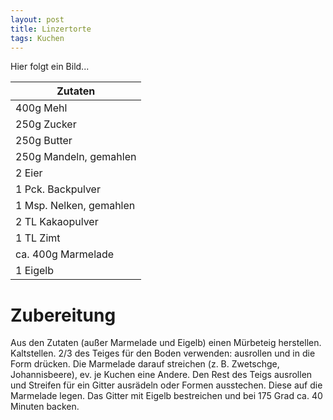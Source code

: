 ```yaml
---
layout: post
title: Linzertorte
tags: Kuchen
---
```



Hier folgt ein Bild...

<head>
  <link rel="stylesheet" href="{{ '/assets/lib/style.css' | relative_url }}">
</head>



<div class="sticky-container">
  <table>
    <thead>
      <tr>
        <th>Zutaten</th>
      </tr>
    </thead>
    <tbody>
      <tr>
        <td>400g Mehl</td>
      </tr>
      <tr>
        <td>250g Zucker</td>
      </tr>
      <tr>
        <td>250g Butter</td>
      </tr>
      <tr>
        <td>250g Mandeln, gemahlen</td>
      </tr>
      <tr>
        <td>2 Eier</td>
      </tr>
      <tr>
        <td>1 Pck. Backpulver</td>
      </tr>
      <tr>
        <td>1 Msp. Nelken, gemahlen</td>
      </tr>
      <tr>
        <td>2 TL Kakaopulver</td>
      </tr>
      <tr>
        <td>1 TL Zimt</td>
      </tr>
      <tr>
        <td>ca. 400g Marmelade</td>
      </tr>
      <tr>
        <td>1 Eigelb</td>
      </tr>
    </tbody>
  </table>
</div>



# Zubereitung
Aus den Zutaten (außer Marmelade und Eigelb) einen Mürbeteig herstellen. Kaltstellen. 
2/3 des Teiges für den Boden verwenden: ausrollen und in die Form drücken. 
Die Marmelade darauf streichen (z. B. Zwetschge, Johannisbeere), ev. je Kuchen eine Andere. 
Den Rest des Teigs ausrollen und Streifen für ein Gitter ausrädeln oder Formen ausstechen. 
Diese auf die Marmelade legen. 
Das Gitter mit Eigelb bestreichen und bei 175 Grad ca. 40 Minuten backen.

    
